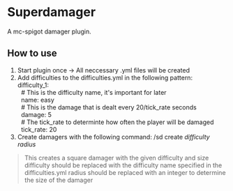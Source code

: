 # Superdamager
A mc-spigot damager plugin.

## How to use  
1. Start plugin once -> All neccessary .yml files will be created  
2. Add difficulties to the difficulties.yml in the following pattern:  
difficulty_1:  
&nbsp;&nbsp;# This is the difficulty name, it's important for later  
&nbsp;&nbsp;name: easy  
&nbsp;&nbsp;# This is the damage that is dealt every 20/tick_rate seconds  
&nbsp;&nbsp;damage: 5  
&nbsp;&nbsp;# The tick_rate to determinte how often the player will be damaged  
&nbsp;&nbsp;tick_rate: 20  
3. Create damagers with the following command:
/sd create _difficulty_ _radius_ 
> This creates a square damager with the given difficulty and size
> difficulty should be replaced with the difficulty name specified in the difficulties.yml
> radius should be replaced with an integer to determine the size of the damager
